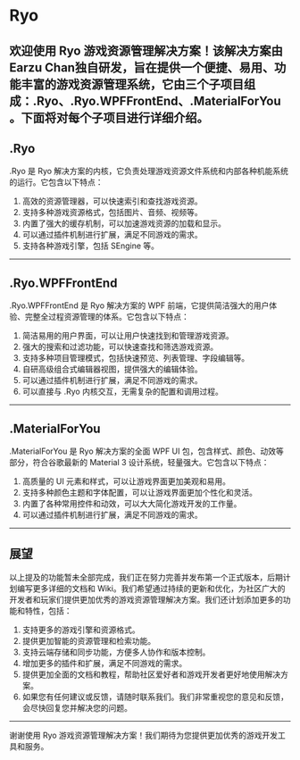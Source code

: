 # Ryo
欢迎使用 Ryo 游戏资源管理解决方案！该解决方案由Earzu Chan独自研发，旨在提供一个便捷、易用、功能丰富的游戏资源管理系统，它由三个子项目组成：.Ryo、.Ryo.WPFFrontEnd、.MaterialForYou。下面将对每个子项目进行详细介绍。
---
## .Ryo
.Ryo 是 Ryo 解决方案的内核，它负责处理游戏资源文件系统和内部各种机能系统的运行。它包含以下特点：

1. 高效的资源管理器，可以快速索引和查找游戏资源。
1. 支持多种游戏资源格式，包括图片、音频、视频等。
1. 内置了强大的缓存机制，可以加速游戏资源的加载和显示。
1. 可以通过插件机制进行扩展，满足不同游戏的需求。
1. 支持各种游戏引擎，包括 SEngine 等。
---
## .Ryo.WPFFrontEnd
.Ryo.WPFFrontEnd 是 Ryo 解决方案的 WPF 前端，它提供简洁强大的用户体验、完整全过程资源管理的体系。它包含以下特点：

1. 简洁易用的用户界面，可以让用户快速找到和管理游戏资源。
1. 强大的搜索和过滤功能，可以快速查找和筛选游戏资源。
1. 支持多种项目管理模式，包括快速预览、列表管理、字段编辑等。
1. 自研高级组合式编辑器视图，提供强大的编辑体验。
1. 可以通过插件机制进行扩展，满足不同游戏的需求。
1. 可以直接与 .Ryo 内核交互，无需复杂的配置和调用过程。
---
## .MaterialForYou
.MaterialForYou 是 Ryo 解决方案的全面 WPF UI 包，包含样式、颜色、动效等部分，符合谷歌最新的 Material 3 设计系统，轻量强大。它包含以下特点：

1. 高质量的 UI 元素和样式，可以让游戏界面更加美观和易用。
1. 支持多种颜色主题和字体配置，可以让游戏界面更加个性化和灵活。
1. 内置了各种常用控件和动效，可以大大简化游戏开发的工作量。
1. 可以通过插件机制进行扩展，满足不同游戏的需求。
---
## 展望
以上提及的功能暂未全部完成，我们正在努力完善并发布第一个正式版本，后期计划编写更多详细的文档和 Wiki。我们希望通过持续的更新和优化，为社区广大的开发者和玩家们提供更加优秀的游戏资源管理解决方案。我们还计划添加更多的功能和特性，包括：

1. 支持更多的游戏引擎和资源格式。
1. 提供更加智能的资源管理和检索功能。
1. 支持云端存储和同步功能，方便多人协作和版本控制。
1. 增加更多的插件和扩展，满足不同游戏的需求。
1. 提供更加全面的文档和教程，帮助社区爱好者和游戏开发者更好地使用解决方案。
1. 如果您有任何建议或反馈，请随时联系我们。我们非常重视您的意见和反馈，会尽快回复您并解决您的问题。
---
谢谢使用 Ryo 游戏资源管理解决方案！我们期待为您提供更加优秀的游戏开发工具和服务。
